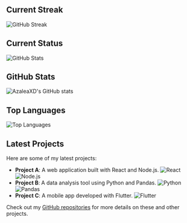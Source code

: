 ## Current Streak

![GitHub Streak](https://streak-stats.demolab.com/?user=AzaleaXD&theme=dark)

## Current Status

![GitHub Stats](https://github-readme-stats.vercel.app/api?username=AzaleaXD&show_icons=true&theme=dark)

## GitHub Stats
![AzaleaXD's GitHub stats](https://github-readme-stats.vercel.app/api?username=AzaleaXD&show_icons=true&theme=radical)

## Top Languages
![Top Languages](https://github-readme-stats.vercel.app/api/top-langs/?username=AzaleaXD&layout=compact&theme=radical)

## Latest Projects

Here are some of my latest projects:

- **Project A**: A web application built with React and Node.js. ![React](https://img.shields.io/badge/React-20232A?style=flat-square&logo=react&logoColor=61DAFB) ![Node.js](https://img.shields.io/badge/Node.js-339933?style=flat-square&logo=nodedotjs&logoColor=white)
- **Project B**: A data analysis tool using Python and Pandas. ![Python](https://img.shields.io/badge/Python-3776AB?style=flat-square&logo=python&logoColor=white) ![Pandas](https://img.shields.io/badge/Pandas-150458?style=flat-square&logo=pandas&logoColor=white)
- **Project C**: A mobile app developed with Flutter. ![Flutter](https://img.shields.io/badge/Flutter-02569B?style=flat-square&logo=flutter&logoColor=white)

Check out my [GitHub repositories](https://github.com/AzaleaXD?tab=repositories) for more details on these and other projects.


